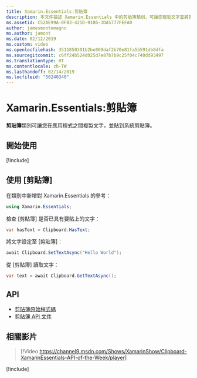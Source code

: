 ```yaml
---
title: Xamarin.Essentials:剪貼簿
description: 本文件描述 Xamarin.Essentials 中的剪貼簿類別，可讓您複製文字並將其貼至應用程式之間的系統剪貼簿。
ms.assetid: C52AE99A-0FB3-425D-9106-3DA5777FEFA0
author: jamesmontemagno
ms.author: jamont
ms.date: 02/12/2019
ms.custom: video
ms.openlocfilehash: 3511850391b2be809daf2b70e81fa5b591db8dfa
ms.sourcegitcommit: c6ff24b524d025d7e87b7b9c25f04c740dd93497
ms.translationtype: HT
ms.contentlocale: zh-TW
ms.lasthandoff: 02/14/2019
ms.locfileid: "56240340"
---
```

# <a name="xamarinessentials-clipboard"></a>Xamarin.Essentials:剪貼簿

**剪貼簿**類別可讓您在應用程式之間複製文字，並貼到系統剪貼簿。

## <a name="get-started"></a>開始使用

[!include[](~/essentials/includes/get-started.md)]

## <a name="using-clipboard"></a>使用 [剪貼簿]

在類別中新增對 Xamarin.Essentials 的參考：

```csharp
using Xamarin.Essentials;
```

檢查 [剪貼簿] 是否已具有要貼上的文字：

```csharp
var hasText = Clipboard.HasText;
```

將文字設定至 [剪貼簿]：

```csharp
await Clipboard.SetTextAsync("Hello World");
```

從 [剪貼簿] 讀取文字：

```csharp
var text = await Clipboard.GetTextAsync();
```

## <a name="api"></a>API

- [剪貼簿原始程式碼](https://github.com/xamarin/Essentials/tree/master/Xamarin.Essentials/Clipboard)
- [剪貼簿 API 文件](xref:Xamarin.Essentials.Clipboard)

## <a name="related-video"></a>相關影片

> [!Video https://channel9.msdn.com/Shows/XamarinShow/Clipboard-XamarinEssentials-API-of-the-Week/player]

[!include[](~/essentials/includes/xamarin-show-essentials.md)]
